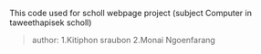 This code used for scholl webpage project (subject Computer in taweethapisek scholl)  
>author:
1.Kitiphon sraubon
2.Monai Ngoenfarang
